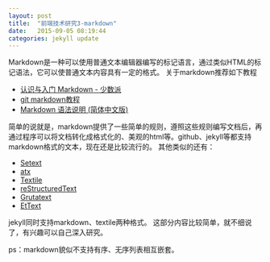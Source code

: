 ```yaml
---
layout: post
title:  "前端技术研究3-markdown"
date:   2015-09-05 08:19:44
categories: jekyll update
---
```


Markdown是一种可以使用普通文本编辑器编写的标记语言，通过类似HTML的标记语法，它可以使普通文本内容具有一定的格式。
关于markdown推荐如下教程

* [认识与入门 Markdown - 少数派](http://www.baidu.com/link?url=AEngbwQBuwhtDYU1DhlHmmXR18UGdx2tqX0TI2ZrF2W)
* [git markdown教程](https://guides.github.com/features/mastering-markdown/)
* [Markdown 语法说明 (简体中文版)](http://wowubuntu.com/markdown)
  
简单的说就是，markdown提供了一些简单的规则，遵照这些规则编写文档后，再通过程序可以将文档转化成格式化的、美观的html等。github、jekyll等都支持markdown格式的文本，现在还是比较流行的。
其他类似的还有：

* [Setext](http://docutils.sourceforge.net/mirror/setext.html)
* [atx](http://www.aaronsw.com/2002/atx/)
* [Textile](http://textism.com/tools/textile/)
* [reStructuredText](http://docutils.sourceforge.net/rst.html)
* [Grutatext](http://www.triptico.com/software/grutatxt.html) 
* [EtText](http://ettext.taint.org/doc/)

jekyll同时支持markdown、textile两种格式。
这部分内容比较简单，就不细说了，有兴趣可以自己深入研究。

ps：markdown貌似不支持有序、无序列表相互嵌套。



